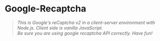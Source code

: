 # Google-Recaptcha

> *This is Google's reCaptcha v2 in a client-server environment with Node.js. Client side is vanilla JavaScript.<br /> 
Be sure you are using google recaptcha API correctly. Have fun!*
